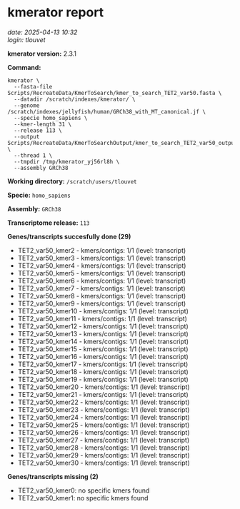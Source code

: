 # kmerator report
*date: 2025-04-13 10:32*  
*login: tlouvet*

**kmerator version:** 2.3.1

**Command:**

```
kmerator \
  --fasta-file Scripts/RecreateData/KmerToSearch/kmer_to_search_TET2_var50.fasta \
  --datadir /scratch/indexes/kmerator/ \
  --genome /scratch/indexes/jellyfish/human/GRCh38_with_MT_canonical.jf \
  --specie homo_sapiens \
  --kmer-length 31 \
  --release 113 \
  --output Scripts/RecreateData/KmerToSearchOutput/kmer_to_search_TET2_var50_output \
  --thread 1 \
  --tmpdir /tmp/kmerator_yj56rl8h \
  --assembly GRCh38
```

**Working directory:** `/scratch/users/tlouvet`

**Specie:** `homo_sapiens`

**Assembly:** `GRCh38`

**Transcriptome release:** `113`

**Genes/transcripts succesfully done (29)**

- TET2_var50_kmer2 - kmers/contigs: 1/1 (level: transcript)
- TET2_var50_kmer3 - kmers/contigs: 1/1 (level: transcript)
- TET2_var50_kmer4 - kmers/contigs: 1/1 (level: transcript)
- TET2_var50_kmer5 - kmers/contigs: 1/1 (level: transcript)
- TET2_var50_kmer6 - kmers/contigs: 1/1 (level: transcript)
- TET2_var50_kmer7 - kmers/contigs: 1/1 (level: transcript)
- TET2_var50_kmer8 - kmers/contigs: 1/1 (level: transcript)
- TET2_var50_kmer9 - kmers/contigs: 1/1 (level: transcript)
- TET2_var50_kmer10 - kmers/contigs: 1/1 (level: transcript)
- TET2_var50_kmer11 - kmers/contigs: 1/1 (level: transcript)
- TET2_var50_kmer12 - kmers/contigs: 1/1 (level: transcript)
- TET2_var50_kmer13 - kmers/contigs: 1/1 (level: transcript)
- TET2_var50_kmer14 - kmers/contigs: 1/1 (level: transcript)
- TET2_var50_kmer15 - kmers/contigs: 1/1 (level: transcript)
- TET2_var50_kmer16 - kmers/contigs: 1/1 (level: transcript)
- TET2_var50_kmer17 - kmers/contigs: 1/1 (level: transcript)
- TET2_var50_kmer18 - kmers/contigs: 1/1 (level: transcript)
- TET2_var50_kmer19 - kmers/contigs: 1/1 (level: transcript)
- TET2_var50_kmer20 - kmers/contigs: 1/1 (level: transcript)
- TET2_var50_kmer21 - kmers/contigs: 1/1 (level: transcript)
- TET2_var50_kmer22 - kmers/contigs: 1/1 (level: transcript)
- TET2_var50_kmer23 - kmers/contigs: 1/1 (level: transcript)
- TET2_var50_kmer24 - kmers/contigs: 1/1 (level: transcript)
- TET2_var50_kmer25 - kmers/contigs: 1/1 (level: transcript)
- TET2_var50_kmer26 - kmers/contigs: 1/1 (level: transcript)
- TET2_var50_kmer27 - kmers/contigs: 1/1 (level: transcript)
- TET2_var50_kmer28 - kmers/contigs: 1/1 (level: transcript)
- TET2_var50_kmer29 - kmers/contigs: 1/1 (level: transcript)
- TET2_var50_kmer30 - kmers/contigs: 1/1 (level: transcript)


**Genes/transcripts missing (2)**

- TET2_var50_kmer0: no specific kmers found
- TET2_var50_kmer1: no specific kmers found
